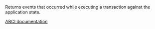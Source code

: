 Returns events that occurred while executing a transaction against the
application state.

[ABCI documentation](https://docs.cometbft.com/v1/spec/abci/abci.html#delivertx)